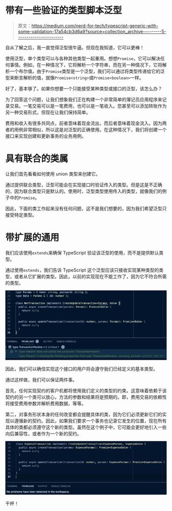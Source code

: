 # 带有一些验证的类型脚本泛型

> 原文：<https://medium.com/nerd-for-tech/typescript-generic-with-some-validation-17a54cb3d6a9?source=collection_archive---------5----------------------->

自从了解之后，我一直觉得泛型很牛逼。但现在我知道，它可以更棒！

使用泛型，单个类型可以与各种其他类型一起重用。想想`Promise`，它可以解决任何事情。例如，在一种情况下，它将解析一个字符串，而在另一种情况下，它将解析一个布尔值。由于`Promise`类型是一个泛型，我们可以通过将类型传递给它的泛型来断言解析的值，就像`Promise<string>`或`Promise<boolean>`一样。

好了，基本够了。如果你想要一个只能接受某种类型或接口的泛型，该怎么办？

为了回答这个问题，让我们想象我们正在构建一个非常简单的簿记员应用程序来记录交易。一笔交易可以是一笔费用，也可以是一笔收入。您甚至可以添加转账作为另一种交易形式，但现在让我们保持简单。

费用和收入有很多共同点，前者意味着现金流出，而后者意味着现金流入。因为两者的用例非常相似，所以这是对泛型的正确使用。在这种情况下，我们将创建一个接口来实现创建和更新事务的业务用例。

# 具有联合的类属

让我们首先看看如何使用 union 类型来创建它。

通过提供联合类型，泛型可能会在实现接口时验证传入的类型。但是这是不正确的，因为联合类型只是默认的。使用时，泛型类型使用传入的类型，就像我们的例子中的`Promise`。

因此，下面的类工作起来没有任何问题，这不是我们想要的，因为我们希望泛型只接受特定类型。

# 带扩展的通用

我们应该使用`extends`来确保 TypeScript 验证该泛型的使用，而不是提供默认类型。

通过使用`extends`，我们告诉 TypeScript 这个泛型应该只接收实现某种类型的类型，或者从它扩展的类型。因此，以前的实现现在不能工作了，因为它不符合所需的类型。

![](img/e3d03afd5a24a1903fa794bafaa30a7d.png)

因此，我们可以确信实现这个接口的用户将会遵守我们已经定义的基本类型。

通过这样做，我们可以保证两件事。

首先，任何实现契约的客户机都将使用我们定义的类型的约束。这意味着依赖于该契约的另一个类可以放心，方法的参数和结果将是预期的。即，费用交易的依赖性将接受费用参数并解析费用数据，等等。

第二，对事务形状本身的任何改变都会提醒具体的类，因为它们必须更新它们的实现以遵循新的契约。因此，如果我们要求一个事务也记录它发生的位置，现在所有具体的类都必须遵守这个新的类型。虽然在这个例子中，它可能会更好地引入一些向后兼容性，或者作为一个新的契约。

![](img/94d09eb0494938b973eb522aaf651483.png)

干杯！